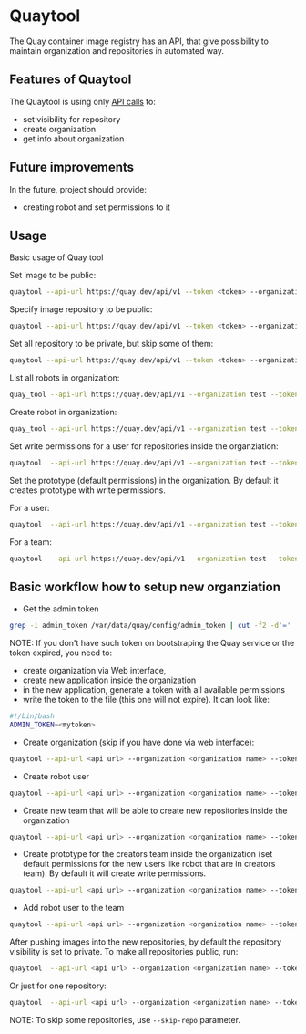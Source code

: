 # Quaytool

The Quay container image registry has an API, that give
possibility to maintain organization and repositories in
automated way.

## Features of Quaytool

The Quaytool is using only [API calls](https://docs.quay.io/api/swagger/)
to:

- set visibility for repository
- create organization
- get info about organization

## Future improvements

In the future, project should provide:

- creating robot and set permissions to it

## Usage

Basic usage of Quay tool

Set image to be public:

```sh
quaytool --api-url https://quay.dev/api/v1 --token <token> --organization myorganization --visibility public
```

Specify image repository to be public:

```sh
quaytool --api-url https://quay.dev/api/v1 --token <token> --organization myorganization --repository test --repository test2 --visibility public
```

Set all repository to be private, but skip some of them:

```sh
quaytool --api-url https://quay.dev/api/v1 --token <token> --organization myorganization --skip test3 --skip test4 --visibility public
```

List all robots in organization:

```sh
quay_tool --api-url https://quay.dev/api/v1 --organization test --token sometoken --insecure --list-robots
```

Create robot in organization:

```sh
quay_tool --api-url https://quay.dev/api/v1 --organization test --token sometoken --create-robot bender
```

Set write permissions for a user for repositories inside the organziation:

```sh
quaytool  --api-url https://quay.dev/api/v1 --organization test --token sometoken --user test+cirobot --set-permissions
```

Set the prototype (default permissions) in the organization.
By default it creates prototype with write permissions.

For a user:

```sh
quaytool  --api-url https://quay.dev/api/v1 --organization test --token sometoken --create-prototype --user test+cirobot
```

For a team:

```sh
quaytool  --api-url https://quay.dev/api/v1 --organization test --token sometoken --create-prototype --team creators
```

## Basic workflow how to setup new organziation

- Get the admin token

```sh
grep -i admin_token /var/data/quay/config/admin_token | cut -f2 -d'='
```

NOTE: If you don't have such token on bootstraping the Quay service or
the token expired, you need to:

- create organization via Web interface,
- create new application inside the organization
- in the new application, generate a token with all available permissions
- write the token to the file (this one will not expire). It can look like:

```sh
#!/bin/bash
ADMIN_TOKEN=<mytoken>
```

- Create organization (skip if you have done via web interface):

```sh
quaytool --api-url <api url> --organization <organization name> --token <admin token> --create-organization
```

- Create robot user

```sh
quaytool --api-url <api url> --organization <organization name> --token <admin token> --robot <robot_name> --create-robot
```

- Create new team that will be able to create new repositories inside the organization

```sh
quaytool --api-url <api url> --organization <organization name> --token <admin token> --team <team name> --create-team
```

- Create prototype for the creators team inside the organization (set default permissions for the new users like robot that are in creators team).
  By default it will create write permissions.

```sh
quaytool --api-url <api url> --organization <organization name> --token <admin token> --team <team name> --create-prototype
```

- Add robot user to the team

```sh
quaytool --api-url <api url> --organization <organization name> --token <admin token> --team <team name> --user <robot user> --add-member
```

After pushing images into the new repositories, by default the repository visibility is set
to private. To make all repositories public, run:

```sh
quaytool  --api-url <api url> --organization <organization name> --token <admin token> --visibility public --set-visibility
```

Or just for one repository:

```sh
quaytool  --api-url <api url> --organization <organization name> --token <admin token> --repository <repository> --visibility public --set-visibility
```

NOTE: To skip some repositories, use `--skip-repo` parameter.
